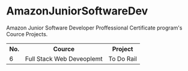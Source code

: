 # AmazonJuniorSoftwareDev
Amazon Junior Software Developer Proffessional Certificate program's  Cource Projects.

<table>
  <tr>
    <th>No.</th>
    <th>Cource</th>
    <th>Project</th>
  </tr>
  <tr>
    <td>6</td>
    <td>Full Stack Web Deveoplemt</td>
    <td>To Do Rail</td>
  </tr>
</table>
